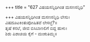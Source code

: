 +++
title = "627 ವಿಷಯಸನ್ನಿಧಿಗಿಂತ ಮಸಣಸನ್ನಿಧಿ"

+++
ವಿಷಯಸನ್ನಿಧಿಗಿಂತ ಮಸಣಸನ್ನಿಧಿ ಲೇಸು।  
ವಿಷದೂಟಕಿಂತುಪೋಷಿತವೆ ಲೇಸಲ್ತೆ?॥  
ತೃಷೆ ಕನಲೆ, ಜೀವ ಬಿಸಿಬಾಣಲಿಗೆ ಬಿದ್ದ ಹುಳು।  
ಶಿಶು ಪಿಶಾಚಿಯ ಕೈಗೆ - ಮಂಕುತಿಮ್ಮ॥  

